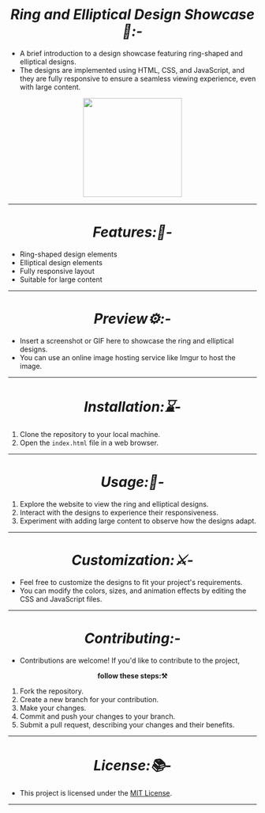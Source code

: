 <h1 align="center"><i> Ring and Elliptical Design Showcase📱:-</i></h1>

- A brief introduction to a design showcase featuring ring-shaped and elliptical designs.
- The designs are implemented using HTML, CSS, and JavaScript, and they are fully responsive to ensure a seamless viewing experience, even with large content.
<p align="center">
<img hight="200" width="200" src="https://i.pinimg.com/originals/1d/5e/ae/1d5eaea64514ea589797d28c4d43c522.gif"></p>
<hr>
<h1 align="center"><i> Features:📜-</i></h1>

- Ring-shaped design elements
- Elliptical design elements
- Fully responsive layout
- Suitable for large content
<hr>
<h1 align="center"><i> Preview⚙️:-</i></h1>

- Insert a screenshot or GIF here to showcase the ring and elliptical designs.
- You can use an online image hosting service like Imgur to host the image.

<hr>
<h1 align="center"><i>Installation:⌛-</i></h1>

1. Clone the repository to your local machine.
2. Open the `index.html` file in a web browser.
<hr>
<h1 align="center"><i>Usage:📑-</i></h1> 

1. Explore the website to view the ring and elliptical designs.
2. Interact with the designs to experience their responsiveness.
3. Experiment with adding large content to observe how the designs adapt.
<hr>
<h1 align="center"><i> Customization:⚔️-</i></h1> 

- Feel free to customize the designs to fit your project's requirements.
- You can modify the colors, sizes, and animation effects by editing the CSS and JavaScript files.
<hr>
<h1 align="center"><i>  Contributing:-</i></h1> 

- Contributions are welcome! If you'd like to contribute to the project,
<p align="center"> <b>follow these steps:⚒️</b></p>

1. Fork the repository.
2. Create a new branch for your contribution.
3. Make your changes.
4. Commit and push your changes to your branch.
5. Submit a pull request, describing your changes and their benefits.
<hr>
<h1 align="center"><i> License:📚-</i></h1> 

- This project is licensed under the [MIT License](LICENSE).
<hr>
